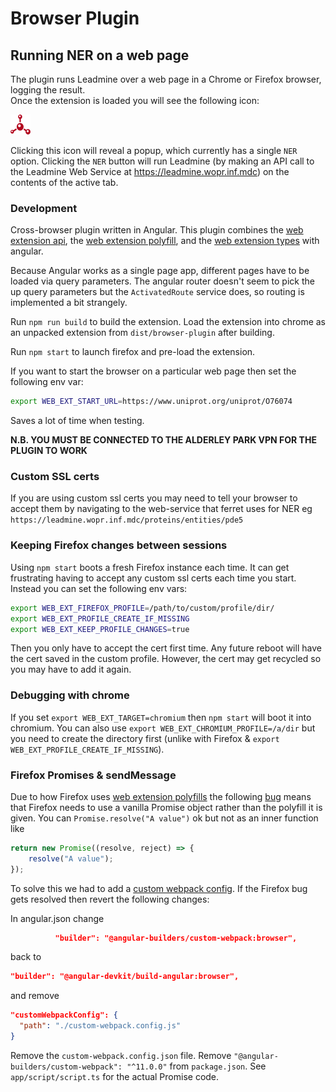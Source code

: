 # Browser Plugin

## Running NER on a web page

The plugin runs Leadmine over a web page in a Chrome or Firefox browser, logging the result.  
Once the extension is loaded you will see the following icon:

![image](./src/assets/favicon.ico)

Clicking this icon will reveal a popup, which currently has a single `NER` option.  Clicking the `NER` button will run Leadmine (by making an API call to the Leadmine Web Service at https://leadmine.wopr.inf.mdc) on the contents of the active tab.


### Development

Cross-browser plugin written in Angular. This plugin combines the [web extension api](https://developer.mozilla.org/en-US/docs/Mozilla/Add-ons/WebExtensions), the [web extension polyfill](https://github.com/mozilla/webextension-polyfill), and the [web extension types](https://github.com/kelseasy/web-ext-types) with angular.

Because Angular works as a single page app, different pages have to be loaded via query parameters. The angular router doesn't seem to pick the up query parameters but the `ActivatedRoute` service does, so routing is implemented a bit strangely.

Run `npm run build` to build the extension.
Load the extension into chrome as an unpacked extension from `dist/browser-plugin` after building.

Run `npm start` to launch firefox and pre-load the extension.

If you want to start the browser on a particular web page then set the following env var:
```bash
export WEB_EXT_START_URL=https://www.uniprot.org/uniprot/O76074
```
Saves a lot of time when testing.

**N.B. YOU MUST BE CONNECTED TO THE ALDERLEY PARK VPN FOR THE PLUGIN TO WORK**

### Custom SSL certs

If you are using custom ssl certs you may need to tell your browser to accept them by navigating to the web-service that ferret uses for NER eg `https://leadmine.wopr.inf.mdc/proteins/entities/pde5`

### Keeping Firefox changes between sessions

Using `npm start` boots a fresh Firefox instance each time. It can get frustrating having to accept any custom ssl certs each time you start. Instead you can set the following env vars:

```bash
export WEB_EXT_FIREFOX_PROFILE=/path/to/custom/profile/dir/
export WEB_EXT_PROFILE_CREATE_IF_MISSING
export WEB_EXT_KEEP_PROFILE_CHANGES=true
```
Then you only have to accept the cert first time. Any future reboot will have the cert saved in the custom profile. However, the cert may get recycled so you may have to add it again.

### Debugging with chrome
If you set `export WEB_EXT_TARGET=chromium` then `npm start` will boot it into chromium. You can also use `export WEB_EXT_CHROMIUM_PROFILE=/a/dir` but you need to create the directory first (unlike with Firefox & `export WEB_EXT_PROFILE_CREATE_IF_MISSING`).

### Firefox Promises & sendMessage
Due to how Firefox uses [web extension polyfills](https://github.com/mozilla/webextension-polyfill/issues/172) the following [bug](https://bugzilla.mozilla.org/show_bug.cgi?id=1456531) means that Firefox needs to use a vanilla Promise object rather than the polyfill it is given. You can `Promise.resolve("A value")` ok but not as an inner function like
```js
return new Promise((resolve, reject) => {
    resolve("A value");
});
```
To solve this we had to add a [custom webpack config](https://developer.okta.com/blog/2019/12/09/angular-webpack). If the Firefox bug gets resolved then revert the following changes:

In angular.json change
```json
          "builder": "@angular-builders/custom-webpack:browser",
```
back to
```json
"builder": "@angular-devkit/build-angular:browser",
```
and remove
```json
"customWebpackConfig": {
  "path": "./custom-webpack.config.js"
}
```
Remove the `custom-webpack.config.json` file. Remove `"@angular-builders/custom-webpack": "^11.0.0"` from `package.json`.
See `app/script/script.ts` for the actual Promise code.
